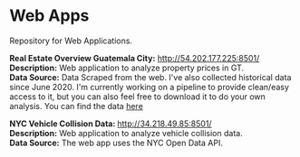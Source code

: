 # Web Apps
Repository for Web Applications.<br/>

<b>Real Estate Overview Guatemala City:</b> http://54.202.177.225:8501/ <br/> 
<b>Description:</b> Web application to analyze property prices in GT.<br/>
<b>Data Source:</b> Data Scraped from the web.
I've also collected historical data since June 2020. I'm currently working on a pipeline to provide clean/easy access to it, but you can also feel free to download it to do your own analysis. You can find the data <a href="https://drive.google.com/file/d/1KT_vlLvrsGEwOGuXo2PcILr8LDi_9iqA/view?usp=sharing">here</a>


<b>NYC Vehicle Collision Data: </b> http://34.218.49.85:8501/ <br/> 
<b>Description:</b> Web application to analyze vehicle collision data.<br/>
<b>Data Source:</b> The web app uses the NYC Open Data API.
